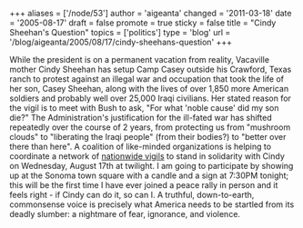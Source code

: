 +++
aliases = ['/node/53']
author = 'aigeanta'
changed = '2011-03-18'
date = '2005-08-17'
draft = false
promote = true
sticky = false
title = "Cindy Sheehan's Question"
topics = ['politics']
type = 'blog'
url = '/blog/aigeanta/2005/08/17/cindy-sheehans-question'
+++
<p>While the president is on a permanent vacation from reality, Vacaville mother Cindy Sheehan has setup Camp Casey outside his Crawford, Texas ranch to protest against an illegal war and occupation that took the life of her son, Casey Sheehan, along with the lives of over 1,850 more American soldiers and probably well over 25,000 Iraqi civilians.
 Her stated reason for the vigil is to meet with Bush to ask, "For what 'noble cause' did my son die?" The Administration's justification for the ill-fated war has shifted repeatedly over the course of 2 years, from protecting us from "mushroom clouds" to "liberating the Iraqi people" (from their bodies?) to "better over there than here". A coalition of like-minded organizations is helping to coordinate a network of <a href="http://www.political.moveon.org/event/cindyvigils/">nationwide vigils</a> to stand in solidarity with Cindy on Wednesday, August 17th at twilight. I am going to participate by showing up at the Sonoma town square with a candle and a sign at 7:30PM tonight; this will be the first time I have ever joined a peace rally in person and it feels right - if Cindy can do it, so can I. A truthful, down-to-earth, commonsense voice is precisely what America needs to be startled from its deadly slumber: a nightmare of fear, ignorance, and violence.</p>



